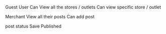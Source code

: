 Guest User
	Can View all the stores / outlets
	Can view specific store / outlet


Merchant
	View all their posts
	Can add post

post status
	Save
	Published	